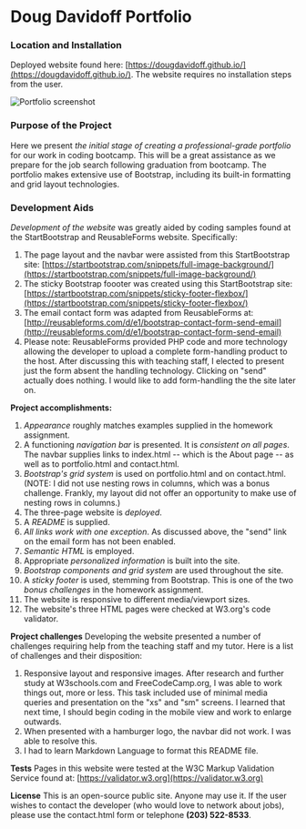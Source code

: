 # Doug Davidoff Portfolio

### Location and Installation
Deployed website found here:
[https://dougdavidoff.github.io/](https://dougdavidoff.github.io/). The website requires no installation steps from the user.

![Portfolio screenshot](https://user-images.githubusercontent.com/10477863/94635565-ee3e1100-02a0-11eb-868a-7bc632dfd83b.png)

### Purpose of the Project
Here we present *the initial stage of creating a professional-grade portfolio* for our work in coding bootcamp. This will be a great assistance as we prepare for the job search following graduation from bootcamp. The portfolio makes extensive use of Bootstrap, including its built-in formatting and grid layout technologies.

### Development Aids
*Development of the website* was greatly aided by coding samples found at the StartBootstrap and ReusableForms website. Specifically:
1. The page layout and the navbar were assisted from this StartBootstrap site:
[https://startbootstrap.com/snippets/full-image-background/](https://startbootstrap.com/snippets/full-image-background/)
1. The sticky Bootstrap foooter was created using this StartBootstrap site:
[https://startbootstrap.com/snippets/sticky-footer-flexbox/](https://startbootstrap.com/snippets/sticky-footer-flexbox/)
1. The email contact form was adapted from ReusableForms at:
[http://reusableforms.com/d/e1/bootstrap-contact-form-send-email](http://reusableforms.com/d/e1/bootstrap-contact-form-send-email)
1. Please note: ReusableForms provided PHP code and more technology allowing the developer to upload a complete form-handling product to the host. After discussing this with teaching staff, I elected to present just the form absent the handling technology. Clicking on "send" actually does nothing. I would like to add form-handling the the site later on.

**Project accomplishments:**
1. *Appearance* roughly matches examples supplied in the homework assignment.
1. A functioning *navigation bar* is presented. It is *consistent on all pages*. The navbar supplies links to index.html -- which is the About page -- as well as to portfolio.html and contact.html.
1. *Bootstrap's grid system* is used on portfolio.html and on contact.html. (NOTE: I did not use nesting rows in columns, which was a bonus challenge. Frankly, my layout did not offer an opportunity to make use of nesting rows in columns.)
1. The three-page website is *deployed*.
1. A *README* is supplied.
1. *All links work with one exception*. As discussed above, the "send" link on the email form has not been enabled.
1. *Semantic HTML* is employed.
1. Appropriate *personalized information* is built into the site.
1. *Bootstrap components and grid system* are used throughout the site.
1. A *sticky footer* is used, stemming from Bootstrap. This is one of the two *bonus challenges* in the homework assignment.
1. The website is responsive to different media/viewport sizes.
1. The website's three HTML pages were checked at W3.org's code validator.

**Project challenges**
Developing the website presented a number of challenges requiring help from the teaching staff and my tutor. Here is a list of challenges and their disposition:
1. Responsive layout and responsive images. After research and further study at W3schools.com and FreeCodeCamp.org, I was able to work things out, more or less. This task included use of minimal media queries and presentation on the "xs" and "sm" screens. I learned that next time, I should begin coding in the mobile view and work to enlarge outwards.
1. When presented with a hamburger logo, the navbar did not work. I was able to resolve this.
1. I had to learn Markdown Language to format this README file.

**Tests**
Pages in this website were tested at the W3C Markup Validation Service found at:
[https://validator.w3.org](https://validator.w3.org)

**License**
This is an open-source public site. Anyone may use it. If the user wishes to contact the developer (who would love to network about jobs), please use the contact.html form or telephone **(203) 522-8533**.

